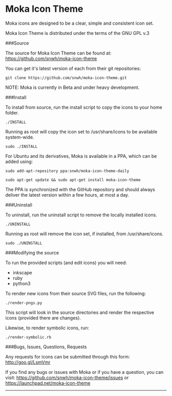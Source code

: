Moka Icon Theme
===============

Moka icons are designed to be a clear, simple and consistent icon set.

Moka Icon Theme is distributed under the terms of the GNU GPL v.3

###Source

The source for Moka Icon Theme can be found at: https://github.com/snwh/moka-icon-theme

You can get it's latest version of each from their git repositories:

    git clone https://github.com/snwh/moka-icon-theme.git

NOTE: Moka is currently in Beta and under heavy development.

###Install

To install from source, run the install script to copy the icons to your home folder. 

    ./INSTALL

Running as root will copy the icon set to  /usr/share/icons to be available system-wide.
    
    sudo ./INSTALL

For Ubuntu and its derivatives, Moka is available in a PPA, which can be added using:

    sudo add-apt-repository ppa:snwh/moka-icon-theme-daily 

    sudo apt-get update && sudo apt-get install moka-icon-theme

The PPA is synchronized with the GitHub repository and should always deliver the latest version within a few hours, at most a day.

###Uninstall

To uninstall, run the uninstall script to remove the locally installed icons. 

    ./UNINSTALL

Running as root will remove the icon set, if installed, from /usr/share/icons.
    
    sudo ./UNINSTALL

###Modifying the source

To run the provided scripts (and edit icons) you will need:

 * inkscape
 * ruby
 * python3

To render new icons from their source SVG files, run the following:

    ./render-pngs.py

This script will look in the source directories and render the respective icons (provided there are changes).

Likewise, to render symbolic icons, run:

    ./render-symbolic.rb

###Bugs, Issues, Questions, Requests

Any requests for icons can be submitted through this form: http://goo.gl/LsmVmr

If you find any bugs or issues with Moka or if you have a question, you can visit: https://github.com/snwh/moka-icon-theme/issues or https://launchpad.net/moka-icon-theme

-----------